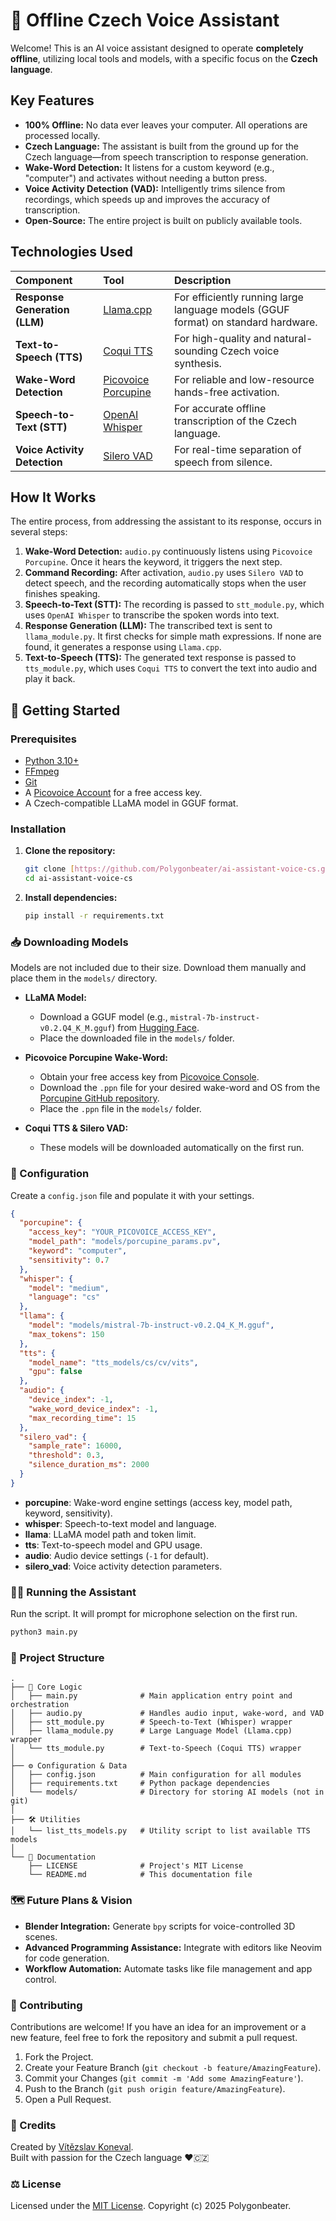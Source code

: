

# 🤖 Offline Czech Voice Assistant

Welcome! This is an AI voice assistant designed to operate **completely offline**, utilizing local tools and models, with a specific focus on the **Czech language**.

## Key Features

* **100% Offline:** No data ever leaves your computer. All operations are processed locally.
* **Czech Language:** The assistant is built from the ground up for the Czech language—from speech transcription to response generation.
* **Wake-Word Detection:** It listens for a custom keyword (e.g., "computer") and activates without needing a button press.
* **Voice Activity Detection (VAD):** Intelligently trims silence from recordings, which speeds up and improves the accuracy of transcription.
* **Open-Source:** The entire project is built on publicly available tools.

## Technologies Used

| Component                  | Tool                                                              | Description                                                                    |
| :------------------------- | :---------------------------------------------------------------- | :----------------------------------------------------------------------------- |
| **Response Generation (LLM)** | [Llama.cpp](https://github.com/ggerganov/llama.cpp)               | For efficiently running large language models (GGUF format) on standard hardware. |
| **Text-to-Speech (TTS)** | [Coqui TTS](https://github.com/coqui-ai/TTS)                      | For high-quality and natural-sounding Czech voice synthesis.                   |
| **Wake-Word Detection** | [Picovoice Porcupine](https://github.com/Picovoice/porcupine)     | For reliable and low-resource hands-free activation.                           |
| **Speech-to-Text (STT)** | [OpenAI Whisper](https://github.com/openai/whisper)               | For accurate offline transcription of the Czech language.                      |
| **Voice Activity Detection** | [Silero VAD](https://github.com/snakers4/silero-vad)              | For real-time separation of speech from silence.                               |

## How It Works

The entire process, from addressing the assistant to its response, occurs in several steps:

1.  **Wake-Word Detection:** `audio.py` continuously listens using `Picovoice Porcupine`. Once it hears the keyword, it triggers the next step.
2.  **Command Recording:** After activation, `audio.py` uses `Silero VAD` to detect speech, and the recording automatically stops when the user finishes speaking.
3.  **Speech-to-Text (STT):** The recording is passed to `stt_module.py`, which uses `OpenAI Whisper` to transcribe the spoken words into text.
4.  **Response Generation (LLM):** The transcribed text is sent to `llama_module.py`. It first checks for simple math expressions. If none are found, it generates a response using `Llama.cpp`.
5.  **Text-to-Speech (TTS):** The generated text response is passed to `tts_module.py`, which uses `Coqui TTS` to convert the text into audio and play it back.

## 🚀 Getting Started

### Prerequisites
* [Python 3.10+](https://www.python.org)
* [FFmpeg](https://ffmpeg.org)
* [Git](https://git-scm.com)
* A [Picovoice Account](https://console.picovoice.ai/) for a free access key.
* A Czech-compatible LLaMA model in GGUF format.

### Installation
1.  **Clone the repository:**
    ```bash
    git clone [https://github.com/Polygonbeater/ai-assistant-voice-cs.git](https://github.com/Polygonbeater/ai-assistant-voice-cs.git)
    cd ai-assistant-voice-cs
    ```

2.  **Install dependencies:**
    ```bash
    pip install -r requirements.txt
    ```

### 📥 Downloading Models
Models are not included due to their size. Download them manually and place them in the `models/` directory.

* **LLaMA Model:**
    * Download a GGUF model (e.g., `mistral-7b-instruct-v0.2.Q4_K_M.gguf`) from [Hugging Face](https://huggingface.co/TheBloke/Mistral-7B-Instruct-v0.2-GGUF).
    * Place the downloaded file in the `models/` folder.

* **Picovoice Porcupine Wake-Word:**
    * Obtain your free access key from [Picovoice Console](https://console.picovoice.ai/).
    * Download the `.ppn` file for your desired wake-word and OS from the [Porcupine GitHub repository](https://github.com/Picovoice/porcupine/tree/master/resources/keyword_files).
    * Place the `.ppn` file in the `models/` folder.

* **Coqui TTS & Silero VAD:**
    * These models will be downloaded automatically on the first run.

### 🎨 Configuration
Create a `config.json` file and populate it with your settings.

```json
{
  "porcupine": {
    "access_key": "YOUR_PICOVOICE_ACCESS_KEY",
    "model_path": "models/porcupine_params.pv",
    "keyword": "computer",
    "sensitivity": 0.7
  },
  "whisper": {
    "model": "medium",
    "language": "cs"
  },
  "llama": {
    "model": "models/mistral-7b-instruct-v0.2.Q4_K_M.gguf",
    "max_tokens": 150
  },
  "tts": {
    "model_name": "tts_models/cs/cv/vits",
    "gpu": false
  },
  "audio": {
    "device_index": -1,
    "wake_word_device_index": -1,
    "max_recording_time": 15
  },
  "silero_vad": {
    "sample_rate": 16000,
    "threshold": 0.3,
    "silence_duration_ms": 2000
  }
}
```

* **porcupine**: Wake-word engine settings (access key, model path, keyword, sensitivity).
* **whisper**: Speech-to-text model and language.
* **llama**: LLaMA model path and token limit.
* **tts**: Text-to-speech model and GPU usage.
* **audio**: Audio device settings (`-1` for default).
* **silero_vad**: Voice activity detection parameters.

### 🏃‍♂️ Running the Assistant
Run the script. It will prompt for microphone selection on the first run.
```bash
python3 main.py
```

### 📁 Project Structure
```
.
├── 🐍 Core Logic
│   ├── main.py              # Main application entry point and orchestration
│   ├── audio.py             # Handles audio input, wake-word, and VAD
│   ├── stt_module.py        # Speech-to-Text (Whisper) wrapper
│   ├── llama_module.py      # Large Language Model (Llama.cpp) wrapper
│   └── tts_module.py        # Text-to-Speech (Coqui TTS) wrapper
│
├── ⚙️ Configuration & Data
│   ├── config.json          # Main configuration for all modules
│   ├── requirements.txt     # Python package dependencies
│   └── models/              # Directory for storing AI models (not in git)
│
├── 🛠️ Utilities
│   └── list_tts_models.py   # Utility script to list available TTS models
│
└── 📖 Documentation
    ├── LICENSE              # Project's MIT License
    └── README.md            # This documentation file
```

### 🗺️ Future Plans & Vision
* **Blender Integration:** Generate `bpy` scripts for voice-controlled 3D scenes.
* **Advanced Programming Assistance:** Integrate with editors like Neovim for code generation.
* **Workflow Automation:** Automate tasks like file management and app control.

### 👋 Contributing
Contributions are welcome! If you have an idea for an improvement or a new feature, feel free to fork the repository and submit a pull request.

1.  Fork the Project.
2.  Create your Feature Branch (`git checkout -b feature/AmazingFeature`).
3.  Commit your Changes (`git commit -m 'Add some AmazingFeature'`).
4.  Push to the Branch (`git push origin feature/AmazingFeature`).
5.  Open a Pull Request.

### 💖 Credits
Created by [Vítězslav Koneval](https://github.com/Polygonbeater).  
Built with passion for the Czech language ❤️🇨🇿

### ⚖️ License
Licensed under the [MIT License](https://github.com/Polygonbeater/ai-assistant-voice-cs/blob/main/LICENSE). Copyright (c) 2025 Polygonbeater.
